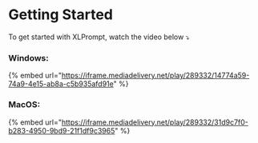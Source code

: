 # Getting Started

To get started with XLPrompt, watch the video below ⤵️

### Windows:

{% embed url="https://iframe.mediadelivery.net/play/289332/14774a59-74a9-4e15-ab8a-c5b935afd91e" %}

### MacOS:

{% embed url="https://iframe.mediadelivery.net/play/289332/31d9c7f0-b283-4950-9bd9-21f1df9c3965" %}
